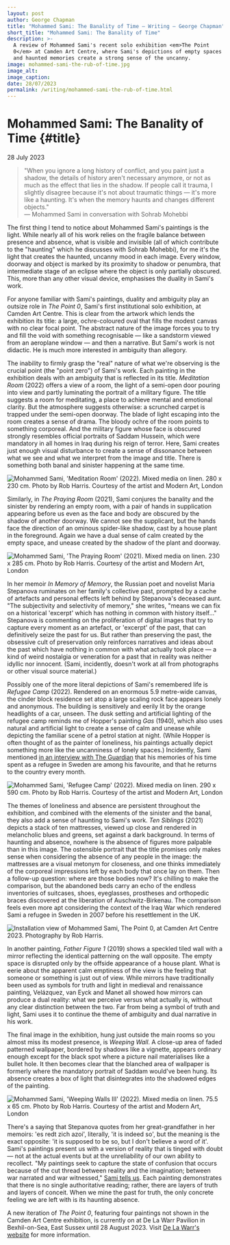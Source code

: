 ```yaml
---
layout: post
author: George Chapman
title: "Mohammed Sami: The Banality of Time — Writing — George Chapman"
short_title: "Mohammed Sami: The Banality of Time"
description: >-
  A review of Mohammed Sami's recent solo exhibition <em>The Point
  0</em> at Camden Art Centre, where Sami's depictions of empty spaces
  and haunted memories create a strong sense of the uncanny.
image: mohammed-sami-the-rub-of-time.jpg
image_alt:
image_caption:
date: 28/07/2023
permalink: /writing/mohammed-sami-the-rub-of-time.html
---
```

# Mohammed Sami: The Banality of Time {#title}
28 July 2023

> "When you ignore a long history of conflict, and you paint just a
shadow, the details of history aren't necessary anymore, or not as much
as the effect that lies in the shadow. If people call it trauma, I
slightly disagree because it's not about traumatic things — it's more
like a haunting. It's when the memory haunts and changes different
objects."  
> — Mohammed Sami in conversation with Sohrab Mohebbi

The first thing I tend to notice about Mohammed Sami's paintings is the
light. While nearly all of his work relies on the fragile balance
between presence and absence, what is visible and invisible (all of
which contribute to the "haunting" which he discusses with Sohrab
Mohebbi), for me it's the light that creates the haunted, uncanny mood
in each image. Every window, doorway and object is marked by its
proximity to shadow or penumbra, that intermediate stage of an eclipse
where the object is only partially obscured. This, more than any
other visual device, emphasises the duality in Sami's work.

For anyone familiar with Sami's paintings, duality and ambiguity play an
outsize role in _The Point 0_, Sami's first institutional solo
exhibition, at Camden Art Centre. This is clear from the artwork which
lends the exhibition its title: a large, ochre-coloured oval that fills
the modest canvas with no clear focal point. The abstract nature of the
image forces you to try and fill the void with something recognisable —
like a sandstorm viewed from an aeroplane window — and then a narrative.
But Sami's work is not didactic. He is much more interested in ambiguity
than allegory.

The inability to firmly grasp the "real" nature of what we're observing
is the crucial point (the "point zero") of Sami's work. Each painting in
the exhibition deals with an ambiguity that is reflected in its title.
_Meditation Room_ (2022) offers a view of a room, the light of a
semi-open door pouring into view and partly luminating the portrait of a
military figure. The title suggests a room for meditating, a place to
achieve mental and emotional clarity. But the atmosphere suggests
otherwise: a scrunched carpet is trapped under the semi-open doorway.
The blade of light escaping into the room creates a sense of drama. The
bloody ochre of the room points to something corporeal. And the military
figure whose face is obscured strongly resembles official portraits of
Saddam Hussein, which were mandatory in all homes in Iraq during his
reign of terror. Here, Sami creates just enough visual disturbance to
create a sense of dissonance between what we see and what we interpret
from the image and title. There is something both banal and sinister
happening at the same time.

![Mohammed Sami, 'Meditation Room' (2022). Mixed media on linen. 280 x 230 cm. Photo by Rob Harris. Courtesy of the artist and Modern Art, London](/assets/img/mohammed-sami-1.jpg)

Similarly, in _The Praying Room_ (2021), Sami conjures the banality and
the sinister by rendering an empty room, with a pair of hands in
supplication appearing before us even as the face and body are obscured
by the shadow of another doorway. We cannot see the supplicant, but the
hands face the direction of an ominous spider-like shadow, cast by a
house plant in the foreground. Again we have a dual sense of calm
created by the empty space, and unease created by the shadow of the
plant and doorway.

![Mohammed Sami, 'The Praying Room' (2021). Mixed media on linen. 230 x 285 cm. Photo by Rob Harris. Courtesy of the artist and Modern Art, London](/assets/img/mohammed-sami-2.jpg)

In her memoir _In Memory of Memory_, the Russian poet and novelist Maria
Stepanova ruminates on her family's collective past, prompted by a cache
of artefacts and personal effects left behind by Stepanova's deceased
aunt. "The subjectivity and selectivity of memory," she writes, "means
we can fix on a historical 'excerpt' which has nothing in common with
history itself..." Stepanova is commenting on the proliferation of
digital images that try to capture every moment as an artefact, or
'excerpt' of the past, that can definitively seize the past for us. But
rather than preserving the past, the obsessive cult of preservation only
reinforces narratives and ideas about the past which have nothing in
common with what actually took place — a kind of weird nostalgia or
veneration for a past that in reality was neither idyllic nor innocent.
(Sami, incidently, doesn't work at all from photographs or other visual
source material.)

Possibly one of the more literal depictions of Sami's remembered life is
_Refugee Camp_ (2022). Rendered on an enormous 5.9 metre-wide canvas,
the cinder block residence set atop a large scaling rock face appears
lonely and anonymous. The building is sensitively and eerily lit by the
orange headlights of a car, unseen. The dusk setting and artificial
lighting of the refugee camp reminds me of Hopper's painting _Gas_
(1940), which also uses natural and artificial light to create a sense
of calm and unease while depicting the familiar scene of a petrol
station at night. (While Hopper is often thought of as the painter of
loneliness, his paintings actually depict something more like the
uncanniness of lonely spaces.) Incidently, Sami mentioned [in an
interview with The
Guardian](https://www.theguardian.com/artanddesign/2022/mar/21/mohammed-sami-interview-iraqi-exile-painter-bullets-saddam-hussein)
that his memories of his time spent as a refugee in Sweden are among his
favourite, and that he returns to the country every month.

![Mohammed Sami, 'Refugee Camp' (2022). Mixed media on linen. 290 x 590 cm. Photo by Rob Harris. Courtesy of the artist and Modern Art, London](/assets/img/mohammed-sami-3.jpg)

The themes of loneliness and absence are persistent throughout the
exhibition, and combined with the elements of the sinister and the
banal, they also add a sense of haunting to Sami's work. _Ten Siblings_
(2021) depicts a stack of ten mattresses, viewed up close and rendered
in melancholic blues and greens, set against a dark background. In terms
of haunting and absence, nowhere is the absence of figures more palpable
than in this image. The ostensible portrait that the title promises only
makes sense when considering the absence of any people in the image: the
mattresses are a visual metonym for closeness, and one thinks
immediately of the corporeal impressions left by each body that once lay
on them. Then a follow-up question: where are those bodies now? It's
chilling to make the comparison, but the abandoned beds carry an echo of
the endless inventories of suitcases, shoes, eyeglasses, prostheses and
orthopedic braces discovered at the liberation of Auschwitz-Birkenau.
The comparison feels even more apt considering the context of the Iraq
War which rendered Sami a refugee in Sweden in 2007 before his
resettlement in the UK.

![Installation view of Mohammed Sami, _The Point 0_, at Camden Art Centre 2023. Photography by Rob Harris.](/assets/img/mohammed-sami-4.jpg)

In another painting, _Father Figure 1_ (2019) shows a speckled tiled
wall with a mirror reflecting the identical patterning on the wall
opposite. The empty space is disrupted only by the offside appearance of
a house plant. What is eerie about the apparent calm emptiness of the
view is the feeling that someone or something is just out of view. While
mirrors have traditionally been used as symbols for truth and light in
medieval and renaissance painting, Velázquez, van Eyck and Manet all
showed how mirrors can produce a dual reality: what we perceive versus
what actually is, without any clear distinction between the two. Far
from being a symbol of truth and light, Sami uses it to continue the
theme of ambiguity and dual narrative in his work.

The final image in the exhibition, hung just outside the main rooms so
you almost miss its modest presence, is _Weeping Wall_. A close-up area
of faded patterned wallpaper, bordered by shadows like a vignette,
appears ordinary enough except for the black spot where a picture nail
materialises like a bullet hole. It then becomes clear that the blanched
area of wallpaper is formerly where the mandatory portrait of Saddam
would've been hung. Its absence creates a box of light that
disintegrates into the shadowed edges of the painting.

![Mohammed Sami, 'Weeping Walls III' (2022). Mixed media on linen. 75.5 x 65 cm. Photo by Rob Harris. Courtesy of the artist and Modern Art, London](/assets/img/mohammed-sami-5.jpg)

There's a saying that Stepanova quotes from her great-grandfather in her
memoirs: 'es redt zich azoi', literally, 'it is indeed so', but the
meaning is the exact opposite: 'it is supposed to be so, but I don't
believe a word of it'. Sami's paintings present us with a version of
reality that is tinged with doubt — not at the actual events but at the
unreliability of our own ability to recollect. "My paintings seek to
capture the state of confusion that occurs because of the cut thread
between reality and the imagination; between war narrated and war
witnessed," [Sami tells
us](https://camdenartcentre.org/file-notes/file-note-144-mohammed-sami).
Each painting demonstrates that there is no single authoritative
reading; rather, there are layers of truth and layers of conceit. When
we mine the past for truth, the only concrete feeling we are left with
is its haunting absence.

A new iteration of _The Point 0_, featuring four paintings not shown in
the Camden Art Centre exhibition, is currently on at De La Warr Pavilion
in Bexhil-on-Sea, East Sussex until 28 August 2023. Visit [De La Warr's
website](https://www.dlwp.com/exhibition/mohammed-sami/) for more
information.
